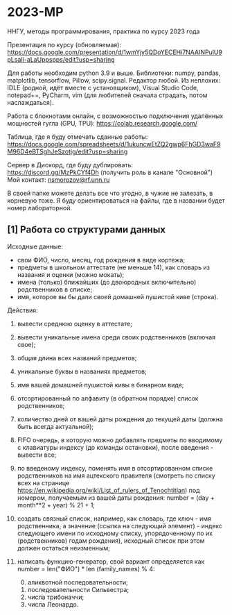 # 2023-MP
ННГУ, методы программирования, практика по курсу 2023 года

Презентация по курсу (обновляемая): https://docs.google.com/presentation/d/1wmYjy5QDoYECEHi7NAAINPulU9pLsaIi-aLaUppspps/edit?usp=sharing

Для работы необходим python 3.9 и выше. Библиотеки: numpy, pandas, matplotlib, tensorflow, Pillow, scipy.signal. Редактор любой. Из неплохих: IDLE (родной, идёт вместе с установщиком), Visual Studio Code, notepad++, PyCharm, vim (для любителей сначала страдать, потом наслаждаться).

Работа с блокнотами онлайн, с возможностью подключения удалённых мощностей гугла (GPU, TPU): https://colab.research.google.com/

Таблица, где я буду отмечать сданные работы: https://docs.google.com/spreadsheets/d/1ukuncwEtZQ2gwp6FhGD3waF9M96D4eBTSghJeSzotjg/edit?usp=sharing

Сервер в Дискорд, где буду дублировать: https://discord.gg/MzPkCYf4Dh (получить роль в канале "Основной") Мой контакт: nsmorozov@rf.unn.ru

В своей папке можете делать все что угодно, в чужие не залезать, в корневую тоже. Я буду ориентироваться на файлы, где в названии будет номер лабораторной.

## [1] Работа со структурами данных
	
Исходные данные:

- свои ФИО, число, месяц, год рождения в виде кортежа;
- предметы в школьном аттестате (не меньше 14), как словарь из названия и оценки (можно мокать);
- имена (только) ближайших (до двоюродных включительно) родственников в списке;
- имя, которое вы бы дали своей домашней пушистой киве (строка).

Действия:

1) вывести среднюю оценку в аттестате;
2) вывести уникальные имена среди своих родственников (включая свое);
3) общая длина всех названий предметов;
4) уникальные буквы в названиях предметов;
5) имя вашей домашней пушистой кивы в бинарном виде;
6) отсортированный по алфавиту (в обратном порядке) список родственников;
7) количество дней от вашей даты рождения до текущей даты (должна быть всегда актуальной);
8) FIFO очередь, в которую можно добавлять предметы по вводимому с клавиатуры индексу (до команды остановки), после введения - вывести все;
9) по введеному индексу, поменять имя в отсортированном списке родственников на имя ацтекского правителя (смотреть по списку всех на странице https://en.wikipedia.org/wiki/List_of_rulers_of_Tenochtitlan) под номером, получаемым из вашей даты рождения: number = (day + month**2 + year) % 21 + 1;
10) создать связный список, например, как словарь, где ключ - имя родственника, а значение (ссылка на следующий элемент) - индекс следующего имени по исходному списку, упорядоченному по их (родственников) годам рождения), исходный список при этом должен остаться неизменным;
11) написать функцию-генератор, свой вариант определяется как number = len("ФИО") * len (family_names) % 4:

	0. аликвотной последовательности; 
	1. последовательности Сильвестра; 
	2. числа трибоначчи; 
	3. числа Леонардо. 

